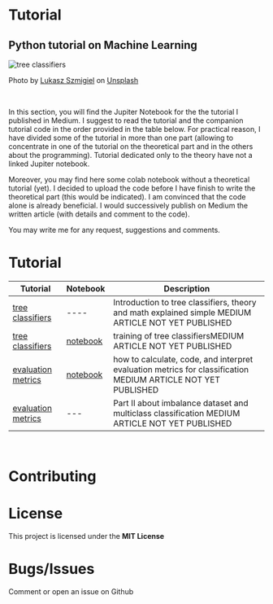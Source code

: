 # Tutorial
## Python tutorial on Machine Learning

![tree classifiers](https://github.com/SalvatoreRa/tutorial/blob/main/images/lukasz-szmigiel-jFCViYFYcus-unsplash.jpg?raw=true)

Photo by [Lukasz Szmigiel](https://unsplash.com/@szmigieldesign) on [Unsplash](https://unsplash.com/)

&nbsp;

In this section, you will find the Jupiter Notebook for the the tutorial I published in Medium. I suggest to read the tutorial and the companion tutorial code in the order provided in the table below. For practical reason, I have divided some of the tutorial in more than one part (allowing to concentrate in one of the tutorial on the theoretical part and in the others about the programming). Tutorial dedicated only to the theory have not a linked Jupiter notebook.

Moreover, you may find here some colab notebook without a theoretical tutorial (yet). I decided to upload the code before I have finish to write the theoretical part (this would be indicated). I am convinced that the code alone is already beneficial. I would successively publish on Medium the written article (with details and comment to the code).

You may write me for any request, suggestions and comments.

# Tutorial

| Tutorial | Notebook | Description |
| ------- | ----------- | ------ |
| [tree classifiers](https://) | ---- | Introduction to tree classifiers, theory and math explained simple MEDIUM ARTICLE NOT YET PUBLISHED |
| [tree classifiers](https://) | [notebook](https://) | training of tree classifiersMEDIUM ARTICLE NOT YET PUBLISHED|
| [evaluation metrics](https://) | [notebook](https://) | how to calculate, code, and interpret evaluation metrics for classification MEDIUM ARTICLE NOT YET PUBLISHED |
| [evaluation metrics](https://) | --- | Part II about imbalance dataset and multiclass classification MEDIUM ARTICLE NOT YET PUBLISHED|
&nbsp;

# Contributing



# License

This project is licensed under the **MIT License** 

# Bugs/Issues

Comment or open an issue on Github
